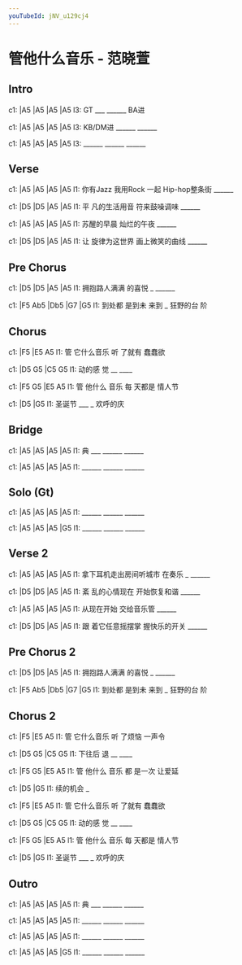 ```yaml
---
youTubeId: jNV_u129cj4
---
```


# 管他什么音乐 - 范晓萱

## Intro

c1: |A5    |A5    |A5    |A5
l3:  GT ___ ______ BA进

c1: |A5     |A5    |A5    |A5
l3:  KB/DM进 ______ ______

c1: |A5    |A5    |A5    |A5
l3:  ______ ______ ______

## Verse

c1: |A5                    |A5            |A5    |A5
l1:  你有Jazz 我用Rock 一起 Hip-hop整条街  ______

c1:   |D5          |D5          |A5    |A5
l1: 平 凡的生活用音 符来鼓噪调味 ______

c1: |A5           |A5         |A5    |A5
l1:    苏醒的早晨   灿烂的午夜 ______

c1:   |D5          |D5            |A5    |A5
l1: 让 旋律为这世界 画上微笑的曲线 ______

## Pre Chorus

c1: |D5          |D5      |A5    |A5
l1:  拥抱路人满满 的喜悦 _ ______

c1: |F5     Ab5   |Db5   |G7      |G5
l1:  到处都 是到未 来到 _ 狂野的台 阶

## Chorus

c1:   |F5           |E5     A5
l1: 管 它什么音乐 听 了就有 蠢蠢欲

c1: |D5     G5   |C5  G5
l1:  动的感 觉 __ ____


c1:   |F5     G5     |E5     A5
l1: 管 他什么 音乐 每 天都是 情人节

c1: |D5        |G5
l1:  圣诞节 ___  _ 欢呼的庆

## Bridge

c1: |A5    |A5    |A5    |A5
l1:  典 ___ ______ ______

c1: |A5    |A5    |A5    |A5
l1:  ______ ______ ______

## Solo (Gt)

c1: |A5    |A5    |A5    |A5
l1:  ______ ______ ______

c1: |A5    |A5    |A5    |G5
l1:  ______ ______ ______

## Verse 2

c1: |A5                    |A5       |A5    |A5
l1:  拿下耳机走出房间听城市 在奏乐 _  ______

c1:   |D5          |D5          |A5    |A5
l1: 紊 乱的心情现在 开始恢复和谐 ______

c1: |A5           |A5         |A5    |A5
l1:    从现在开始   交给音乐管 ______

c1:   |D5            |D5          |A5    |A5
l1: 跟 着它任意摇摆掌 握快乐的开关 ______

## Pre Chorus 2

c1: |D5          |D5      |A5    |A5
l1:  拥抱路人满满 的喜悦 _ ______

c1: |F5     Ab5   |Db5   |G7      |G5
l1:  到处都 是到未 来到 _ 狂野的台 阶

## Chorus 2

c1:   |F5           |E5     A5
l1: 管 它什么音乐 听 了烦恼 一声令

c1: |D5     G5   |C5  G5
l1:  下往后 退 __ ____


c1:   |F5     G5     |E5     A5
l1: 管 他什么 音乐 都 是一次 让爱延

c1: |D5        |G5
l1:  续的机会 _

c1:   |F5           |E5     A5
l1: 管 它什么音乐 听 了就有 蠢蠢欲

c1: |D5     G5   |C5  G5
l1:  动的感 觉 __ ____


c1:   |F5     G5     |E5     A5
l1: 管 他什么 音乐 每 天都是 情人节

c1: |D5        |G5
l1:  圣诞节 ___  _ 欢呼的庆

## Outro

c1: |A5    |A5    |A5    |A5
l1:  典 ___ ______ ______

c1: |A5    |A5    |A5    |A5
l1:  ______ ______ ______

c1: |A5    |A5    |A5    |A5
l1:  ______ ______ ______

c1: |A5    |A5    |A5    |G5
l1:  ______ ______ ______
